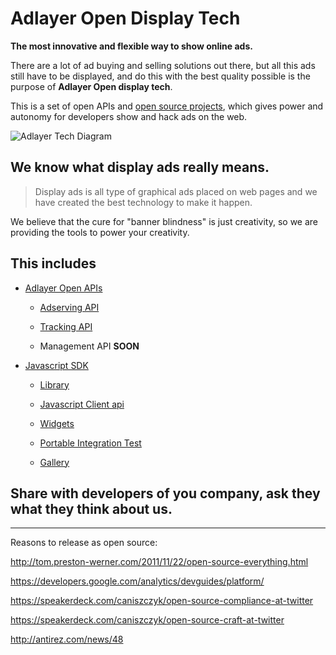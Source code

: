 # Adlayer Open Display Tech
**The most innovative and flexible way to show online ads.**

There are a lot of ad buying and selling solutions out there, but all this ads still have to be displayed, and do this with the best quality possible is the purpose of **Adlayer Open display tech**.

This is a set of open APIs and [open source projects](http://github.com/adlayer), which gives power and autonomy for developers show and hack ads on the web.

<img title="Adlayer open display tech" alt="Adlayer Tech Diagram" src="https://raw.github.com/adlayer/display-tech/master/images/delivery_entity_relationship.png" />

## We know what display ads **really** means.

> Display ads is all type of graphical ads placed on web pages and we have created the best technology to make it happen.

We believe that the cure for "banner blindness" is just creativity, so we are providing the tools to power your creativity.

## This includes
* [Adlayer Open APIs](https://github.com/adlayer/api-docs)

	- [Adserving API](http://github.com/adlayer/adserver-api-docs)

	- [Tracking API](http://github.com/adlayer/tracker-api-docs)

	- Management API **SOON**

* [Javascript SDK](http://github.com/adlayer/javascript-sdk)

	- [Library](http://github.com/adlayer/javascript-library)

	- [Javascript Client api](http://github.com/adlayer/javascript-api)

	- [Widgets](http://github.com/adlayer/javascript-api)

	- [Portable Integration Test](http://github.com/adlayer/javascript-integration-test)

	- [Gallery](http://github.com/adlayer/gallery)

## Share with developers of you company, ask they what they think about us.


-------------------------
Reasons to release as open source:

http://tom.preston-werner.com/2011/11/22/open-source-everything.html

https://developers.google.com/analytics/devguides/platform/

https://speakerdeck.com/caniszczyk/open-source-compliance-at-twitter

https://speakerdeck.com/caniszczyk/open-source-craft-at-twitter

http://antirez.com/news/48